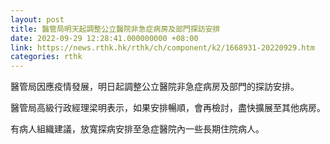 ```yaml
---
layout: post
title: 醫管局明天起調整公立醫院非急症病房及部門探訪安排
date: 2022-09-29 12:28:41.000000000 +08:00
link: https://news.rthk.hk/rthk/ch/component/k2/1668931-20220929.htm
categories: rthk
---
```


醫管局因應疫情發展，明日起調整公立醫院非急症病房及部門的探訪安排。

醫管局高級行政經理梁明表示，如果安排暢順，會再檢討，盡快擴展至其他病房。

有病人組織建議，放寬探病安排至急症醫院內一些長期住院病人。
